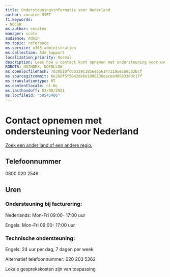 ```yaml
---
title: Ondersteuningsinformatie voor Nederland
author: cmcatee-MSFT
f1.keywords:
- NOCSH
ms.author: cmcatee
manager: scotv
audience: Admin
ms.topic: reference
ms.service: o365-administration
ms.collection: Adm_Support
localization_priority: Normal
description: Lees hoe u contact kunt opnemen met ondersteuning voor uw land of regio.
ROBOTS: NOINDEX, NOFOLLOW
ms.openlocfilehash: 7d30b10fc6b329c1856eb561472195e2a93b2bcf
ms.sourcegitcommit: 6e260f5f5842debe1098138eecea9068330dc17f
ms.translationtype: MT
ms.contentlocale: nl-NL
ms.lasthandoff: 03/08/2021
ms.locfileid: "50545486"
---
```

# <a name="contact-support-for-netherlands"></a>Contact opnemen met ondersteuning voor Nederland

[Zoek een ander land of een andere regio.](../contact-support-for-business-products.md)

## <a name="phone-number"></a>Telefoonnummer
0800 020 2546

## <a name="hours"></a>Uren
### <a name="billing-support"></a>Ondersteuning bij facturering:

Nederlands: Mon-Fri 09:00- 17:00 uur

Engels: Mon-Fri 09:00- 17:00 uur

### <a name="technical-support"></a>Technische ondersteuning:

Engels: 24 uur per dag, 7 dagen per week

Alternatief telefoonnummer: 020 203 5362

Lokale gesprekskosten zijn van toepassing
